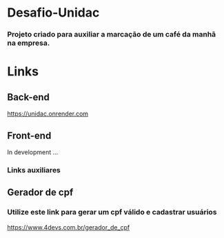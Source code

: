 # Desafio-Unidac

### Projeto criado para auxiliar a marcação de um café da manhã na empresa.

# Links

## Back-end

https://unidac.onrender.com

## Front-end

In development ...

### Links auxiliares

## Gerador de cpf 

### Utilize este link para gerar um cpf válido e cadastrar usuários

https://www.4devs.com.br/gerador_de_cpf